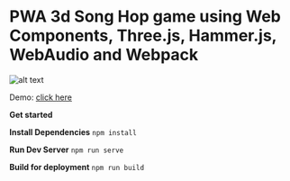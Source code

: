# PWA 3d Song Hop game using Web Components, Three.js, Hammer.js, WebAudio and Webpack

![alt text](https://i.ibb.co/bz4886M/Capture.jpg)

Demo: [click here](https://onecompileman.com/song-hop/)

**Get started** 

**Install Dependencies**
```npm install```

**Run Dev Server**
```npm run serve```

**Build for deployment**
```npm run build```

